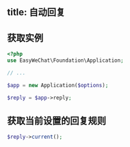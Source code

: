 title: 自动回复
---

## 获取实例

```php
<?php
use EasyWeChat\Foundation\Application;

// ...

$app = new Application($options);

$reply = $app->reply;
```

## 获取当前设置的回复规则

```php
$reply->current();
```